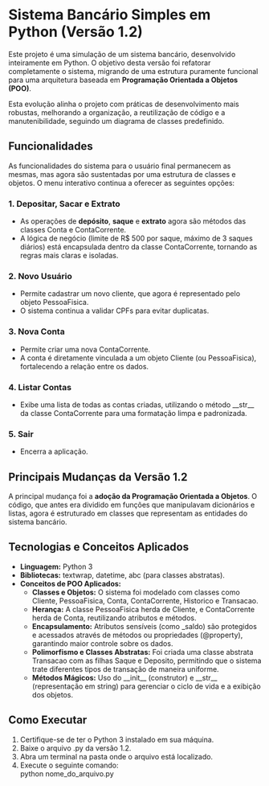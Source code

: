 # **Sistema Bancário Simples em Python (Versão 1.2)**

Este projeto é uma simulação de um sistema bancário, desenvolvido inteiramente em Python. O objetivo desta versão foi refatorar completamente o sistema, migrando de uma estrutura puramente funcional para uma arquitetura baseada em **Programação Orientada a Objetos (POO)**.

Esta evolução alinha o projeto com práticas de desenvolvimento mais robustas, melhorando a organização, a reutilização de código e a manutenibilidade, seguindo um diagrama de classes predefinido.

## **Funcionalidades**

As funcionalidades do sistema para o usuário final permanecem as mesmas, mas agora são sustentadas por uma estrutura de classes e objetos. O menu interativo continua a oferecer as seguintes opções:

### **1\. Depositar, Sacar e Extrato**

* As operações de **depósito**, **saque** e **extrato** agora são métodos das classes Conta e ContaCorrente.  
* A lógica de negócio (limite de R$ 500 por saque, máximo de 3 saques diários) está encapsulada dentro da classe ContaCorrente, tornando as regras mais claras e isoladas.

### **2\. Novo Usuário**

* Permite cadastrar um novo cliente, que agora é representado pelo objeto PessoaFisica.  
* O sistema continua a validar CPFs para evitar duplicatas.

### **3\. Nova Conta**

* Permite criar uma nova ContaCorrente.  
* A conta é diretamente vinculada a um objeto Cliente (ou PessoaFisica), fortalecendo a relação entre os dados.

### **4\. Listar Contas**

* Exibe uma lista de todas as contas criadas, utilizando o método \_\_str\_\_ da classe ContaCorrente para uma formatação limpa e padronizada.

### **5\. Sair**

* Encerra a aplicação.

## **Principais Mudanças da Versão 1.2**

A principal mudança foi a **adoção da Programação Orientada a Objetos**. O código, que antes era dividido em funções que manipulavam dicionários e listas, agora é estruturado em classes que representam as entidades do sistema bancário.

## **Tecnologias e Conceitos Aplicados**

* **Linguagem:** Python 3  
* **Bibliotecas:** textwrap, datetime, abc (para classes abstratas).  
* **Conceitos de POO Aplicados:**  
  * **Classes e Objetos:** O sistema foi modelado com classes como Cliente, PessoaFisica, Conta, ContaCorrente, Historico e Transacao.  
  * **Herança:** A classe PessoaFisica herda de Cliente, e ContaCorrente herda de Conta, reutilizando atributos e métodos.  
  * **Encapsulamento:** Atributos sensíveis (como \_saldo) são protegidos e acessados através de métodos ou propriedades (@property), garantindo maior controle sobre os dados.  
  * **Polimorfismo e Classes Abstratas:** Foi criada uma classe abstrata Transacao com as filhas Saque e Deposito, permitindo que o sistema trate diferentes tipos de transação de maneira uniforme.  
  * **Métodos Mágicos:** Uso do \_\_init\_\_ (construtor) e \_\_str\_\_ (representação em string) para gerenciar o ciclo de vida e a exibição dos objetos.

## **Como Executar**

1. Certifique-se de ter o Python 3 instalado em sua máquina.  
2. Baixe o arquivo .py da versão 1.2.  
3. Abra um terminal na pasta onde o arquivo está localizado.  
4. Execute o seguinte comando:  
   python nome\_do\_arquivo.py  
